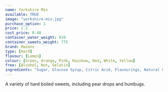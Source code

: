 ```yaml
---
name: Yorkshire Mix
available: TRUE
image: "yorkshire-mix.jpg"
purchase_option: 1
price: 1.2
cost_price: 0.48
container_water_weight: 919
container_sweets_weight: 775
brand: Maxons
type: [Hard]
flavour: [Lemon]
colour: [Green, Orange, Pink, Rainbow, Red, White, Yellow]
free: [Alcohol, Nut, Gelatin]
ingredients: "Sugar, Glucose Syrup, Citric Acid, Flavourings, Natural Colours"
---
```

A variety of hard boiled sweets, including pear drops and humbugs.